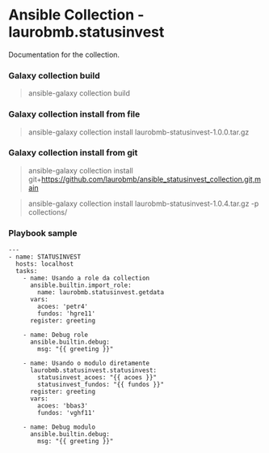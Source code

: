 # Ansible Collection - laurobmb.statusinvest

Documentation for the collection.

### Galaxy collection build
> ansible-galaxy collection build
### Galaxy collection install from file
> ansible-galaxy collection install laurobmb-statusinvest-1.0.0.tar.gz
### Galaxy collection install from git
> ansible-galaxy collection install git+https://github.com/laurobmb/ansible_statusinvest_collection.git,main

> ansible-galaxy collection install laurobmb-statusinvest-1.0.4.tar.gz -p collections/

### Playbook sample
    ---
    - name: STATUSINVEST
      hosts: localhost
      tasks:
        - name: Usando a role da collection
          ansible.builtin.import_role:
            name: laurobmb.statusinvest.getdata
          vars:
            acoes: 'petr4'
            fundos: 'hgre11'
          register: greeting

        - name: Debug role
          ansible.builtin.debug:
            msg: "{{ greeting }}"

        - name: Usando o modulo diretamente
          laurobmb.statusinvest.statusinvest:
            statusinvest_acoes: "{{ acoes }}"
            statusinvest_fundos: "{{ fundos }}"
          register: greeting
          vars:
            acoes: 'bbas3'
            fundos: 'vghf11'

        - name: Debug modulo
          ansible.builtin.debug:
            msg: "{{ greeting }}"
